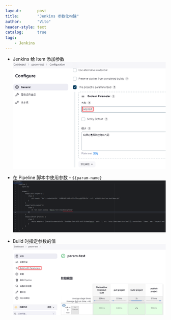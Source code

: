 ```yaml
---
layout:       post
title:        "Jenkins 参数化构建"
author:       "Vito"
header-style: text
catalog:      true
tags:
    - Jenkins
---
```


* Jenkins 给 Item 添加参数  
  ![](/img/jenkins/jenkins_34.png)  

* 在 Pipeline 脚本中使用参数 - `${param-name}`  
  ![](/img/jenkins/jenkins_35.png)  

* Build 时指定参数的值  
  ![](/img/jenkins/jenkins_36.png)  
